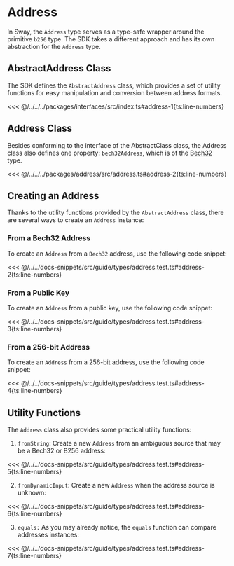 # Address

In Sway, the `Address` type serves as a type-safe wrapper around the primitive `b256` type. The SDK takes a different approach and has its own abstraction for the `Address` type.

## AbstractAddress Class

The SDK defines the `AbstractAddress` class, which provides a set of utility functions for easy manipulation and conversion between address formats.

<<< @/../../../packages/interfaces/src/index.ts#address-1{ts:line-numbers}

## Address Class

Besides conforming to the interface of the AbstractClass class, the Address class also defines one property: `bech32Address`, which is of the [Bech32](./bech32.md) type.

<<< @/../../../packages/address/src/address.ts#address-2{ts:line-numbers}

## Creating an Address

Thanks to the utility functions provided by the `AbstractAddress` class, there are several ways to create an `Address` instance:

### From a Bech32 Address

To create an `Address` from a `Bech32` address, use the following code snippet:

<<< @/../../docs-snippets/src/guide/types/address.test.ts#address-2{ts:line-numbers}

### From a Public Key

To create an `Address` from a public key, use the following code snippet:

<<< @/../../docs-snippets/src/guide/types/address.test.ts#address-3{ts:line-numbers}

### From a 256-bit Address

To create an `Address` from a 256-bit address, use the following code snippet:

<<< @/../../docs-snippets/src/guide/types/address.test.ts#address-4{ts:line-numbers}

## Utility Functions

The `Address` class also provides some practical utility functions:

1. `fromString`: Create a new `Address` from an ambiguous source that may be a Bech32 or B256 address:

<<< @/../../docs-snippets/src/guide/types/address.test.ts#address-5{ts:line-numbers}

2. `fromDynamicInput`: Create a new `Address` when the address source is unknown:

<<< @/../../docs-snippets/src/guide/types/address.test.ts#address-6{ts:line-numbers}

3. `equals:` As you may already notice, the `equals` function can compare addresses instances:

<<< @/../../docs-snippets/src/guide/types/address.test.ts#address-7{ts:line-numbers}
